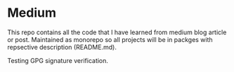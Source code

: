 # Medium

This repo contains all the code that I have learned from medium blog article or post.
Maintained as monorepo so all projects will be in packges with repsective description (README.md).



Testing GPG signature verification.



